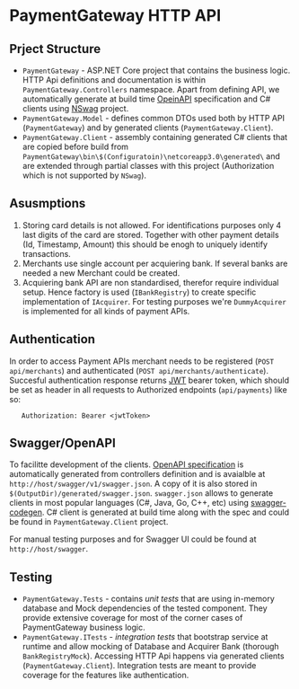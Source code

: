 # PaymentGateway HTTP API

## Prject Structure
 * `PaymentGateway` - ASP.NET Core project that contains the business logic. HTTP Api definitions and documentation is within `PaymentGateway.Controllers` namespace. Apart from defining API, we automatically generate at build time [OpeinAPI](https://www.openapis.org/) specification and C# clients using [NSwag](https://github.com/RicoSuter/NSwag) project.
 * `PaymentGateway.Model` - defines common DTOs used both by HTTP API (`PaymentGateway`) and by generated clients (`PaymentGateway.Client`).
 * `PaymentGateway.Client` - assembly containing generated C# clients that are copied before build from `PaymentGateway\bin\$(Configuratoin)\netcoreapp3.0\generated\` and are extended through partial classes with this project (Authorization which is not supported by `NSwag`).

## Asusmptions
 1. Storing card details is not allowed. For identifications purposes only 4 last digits of the card are stored. Together with other payment details (Id, Timestamp, Amount) this should be enogh to uniquely identify transactions.
 2. Merchants use single account per acquiering bank. If several banks are needed a new Merchant could be created.
 3. Acquiering bank API are non standardised, therefor require individual setup. Hence factory is used (`IBankRegistry`) to create specific implementation of `IAcquirer`. For testing purposes we're `DummyAcquirer` is implemented for all kinds of payment APIs.

## Authentication
In order to access Payment APIs merchant needs to be registered (`POST api/merchants`) and authenticated (`POST api/merchants/authenticate`).
Succesful authentication response returns [JWT](https://jwt.io/) bearer token, which should be set as header in all requests to Authorized endpoints (`api/payments`) like so:
```
   Authorization: Bearer <jwtToken>
```

## Swagger/OpenAPI
To facilitte development of the clients. [OpenAPI specification](https://github.com/OAI/OpenAPI-Specification) is automatically generated from controllers definition and is avaialble at `http://host/swagger/v1/swagger.json`. A copy of it is also stored in `$(OutputDir)/generated/swagger.json`.
`swagger.json` allows to generate clients in most popular languages (C#, Java, Go, C++, etc) using [swagger-codegen](https://github.com/swagger-api/swagger-codegen).
C# client is generated at build time along with the spec and could be found in `PaymentGateway.Client` project.

For manual testing purposes and for Swagger UI could be found at `http://host/swagger`.

## Testing
 * `PaymentGateway.Tests` - contains *unit tests* that are using in-memory database and Mock dependencies of the tested component. They provide extensive coverage for most of the corner cases of PaymentGateway business logic.
 * `PaymentGateway.ITests` - *integration tests* that bootstrap service at runtime and allow mocking of Database and Acquirer Bank (thorough `BankRegistryMock`). Accessing HTTP Api happens via generated clients (`PaymentGateway.Client`). Integration tests are meant to provide coverage for the features like authentication.